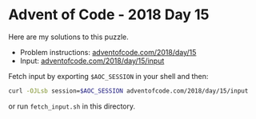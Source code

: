 # Advent of Code - 2018 Day 15
Here are my solutions to this puzzle.

* Problem instructions: [adventofcode.com/2018/day/15](https://adventofcode.com/2018/day/15)
* Input: [adventofcode.com/2018/day/15/input](https://adventofcode.com/2018/day/15/input)

Fetch input by exporting `$AOC_SESSION` in your shell and then:
```bash
curl -OJLsb session=$AOC_SESSION adventofcode.com/2018/day/15/input
```

or run `fetch_input.sh` in this directory.
